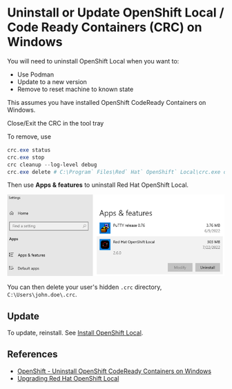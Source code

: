 # Uninstall or Update OpenShift Local / Code Ready Containers (CRC) on Windows

You will need to uninstall OpenShift Local when you want to:

- Use Podman
- Update to a new version
- Remove to reset machine to known state

This assumes you have installed OpenShift CodeReady Containers on Windows. 

Close/Exit the CRC in the tool tray

To remove, use 

```powershell
crc.exe status
crc.exe stop
crc cleanup --log-level debug
crc.exe delete # C:\Program` Files\Red` Hat` OpenShift` Local\crc.exe delete
```

Then use **Apps & features** to uninstall Red Hat OpenShift Local.

![uninstall CRC](./media/crc_uninstall1.png)

You can then delete your user's hidden `.crc` directory, `C:\Users\john.doe\.crc`.

## Update

To update, reinstall. See  [Install OpenShift Local](./install.md).

## References

- [OpenShift - Uninstall OpenShift CodeReady Containers on Windows](http://www.freekb.net/Article?id=2672)
- [Upgrading Red Hat OpenShift Local](https://access.redhat.com/documentation/en-us/red_hat_openshift_local/2.14/html/getting_started_guide/installation_gsg#upgrading_gsg)